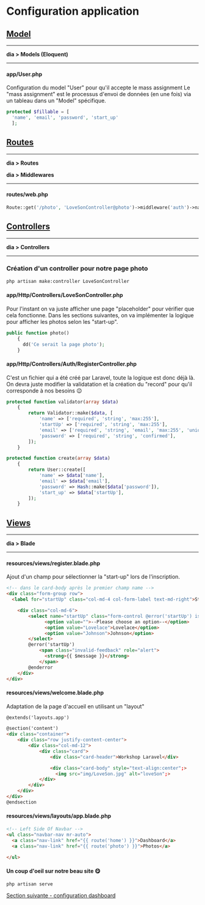 # Configuration application

## [Model](https://laravel.com/docs/6.x/eloquent#introduction)

---
**dia > Models (Eloquent)** 

---

#### app/User.php
Configuration du model "User" pour qu'il accepte le mass assignment
Le "mass assignment" est le processus d'envoi de données (en une fois) via un tableau dans un "Model" spécifique.
```php
protected $fillable = [
  'name', 'email', 'password', 'start_up'
  ];
```

## [Routes](https://laravel.com/docs/6.x/routing#basic-routing)

---
**dia > Routes** 

**dia > Middlewares** 

---

#### routes/web.php

```php
Route::get('/photo', 'LoveSonController@photo')->middleware('auth')->name('photo');
```

## [Controllers](https://laravel.com/docs/6.x/controllers#defining-controllers)

---
**dia > Controllers** 

---

### Création d'un controller pour notre page photo
```bash
php artisan make:controller LoveSonController
```

#### app/Http/Controllers/LoveSonController.php
Pour l'instant on va juste afficher une page "placeholder" pour vérifier que cela fonctionne. Dans les sections suivantes, on va implémenter la logique pour afficher les photos selon les "start-up".
```php
public function photo()
    {
      dd('Ce serait la page photo');
    }
```

#### app/Http/Controllers/Auth/RegisterController.php
C'est un fichier qui a été créé par Laravel, toute la logique est donc déjà là. On devra juste modifier la validatation et la création du "record" pour qu'il corresponde à nos besoins :wink:
```php
protected function validator(array $data)
    {
        return Validator::make($data, [
            'name' => ['required', 'string', 'max:255'],
            'startUp' => ['required', 'string', 'max:255'],
            'email' => ['required', 'string', 'email', 'max:255', 'unique:users'],
            'password' => ['required', 'string', 'confirmed'],
        ]);
    }
```
```php
protected function create(array $data)
    {
        return User::create([
            'name' => $data['name'],
            'email' => $data['email'],
            'password' => Hash::make($data['password']),
            'start_up' => $data['startUp'],
        ]);
    }
```

## [Views](https://laravel.com/docs/6.x/blade#introduction)

---
**dia > Blade** 

---

#### resources/views/register.blade.php
Ajout d'un champ pour sélectionner la "start-up" lors de l'inscription.
```html
<!-- dans le card-body après le premier champ name -->
<div class="form-group row">
  <label for="startUp" class="col-md-4 col-form-label text-md-right">Start up</label>

    <div class="col-md-6">
        <select name="startUp" class="form-control @error('startUp') is-invalid @enderror">
              <option value="">--Please choose an option--</option>
              <option value="Lovelace">Lovelace</option>
              <option value="Johnson">Johnson</option>
        </select>
        @error('startUp')
            <span class="invalid-feedback" role="alert">
              <strong>{{ $message }}</strong>
            </span>
        @enderror
    </div>
</div>
```

#### resources/views/welcome.blade.php
Adaptation de la page d'accueil en utilisant un "layout"
```html
@extends('layouts.app')

@section('content')
<div class="container">
    <div class="row justify-content-center">
        <div class="col-md-12">
            <div class="card">
                <div class="card-header">Workshop Laravel</div>

                <div class="card-body" style="text-align:center";>
                  <img src="img/LoveSon.jpg" alt="loveSon";>
            </div>
        </div>
    </div>
</div>
@endsection
```

#### resources/views/layouts/app.blade.php
```html
<!-- Left Side Of Navbar -->
<ul class="navbar-nav mr-auto">
  <a class="nav-link" href="{{ route('home') }}">Dashboard</a>
  <a class="nav-link" href="{{ route('photo') }}">Photos</a>

</ul>
```

#### Un coup d'oeil sur notre beau site :yum:
```bash
php artisan serve
```
[Section suivante - configuration dashboard](4.configuration_dashboard.md)
